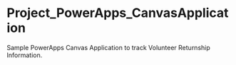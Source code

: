 # Project_PowerApps_CanvasApplication
Sample PowerApps Canvas Application to track Volunteer Returnship Information.
